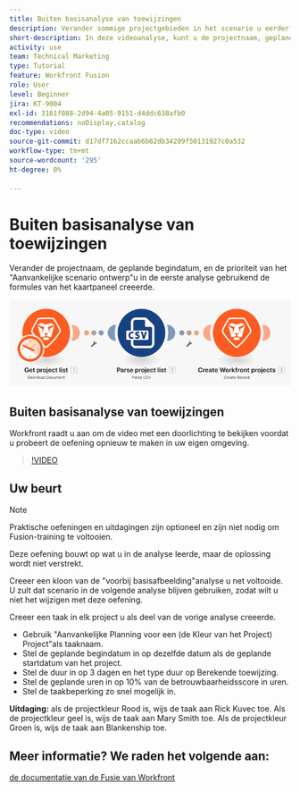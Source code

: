 ```yaml
---
title: Buiten basisanalyse van toewijzingen
description: Verander sommige projectgebieden in het scenario u eerder gebruikend de formules van het kaartpaneel in  [!DNL Adobe Workfront Fusion] creeerde.
short-description: In deze videoanalyse, kunt u de projectnaam, geplande begindatum, en prioriteit van het "Aanvankelijke scenario ontwerp"veranderen u in de eerste analyse gebruikend de formules van het kaartpaneel creeerde.
activity: use
team: Technical Marketing
type: Tutorial
feature: Workfront Fusion
role: User
level: Beginner
jira: KT-9004
exl-id: 3161f088-2d94-4a05-9151-d4ddc638afb0
recommendations: noDisplay,catalog
doc-type: video
source-git-commit: d17df7162ccaab6b62db34209f50131927c0a532
workflow-type: tm+mt
source-wordcount: '295'
ht-degree: 0%

---
```


# Buiten basisanalyse van toewijzingen

Verander de projectnaam, de geplande begindatum, en de prioriteit van het &quot;Aanvankelijke scenario ontwerp&quot;u in de eerste analyse gebruikend de formules van het kaartpaneel creeerde.

![ een beeld van het scenario van de Fusie ](assets/understand-the-basics-1.png)

## Buiten basisanalyse van toewijzingen

Workfront raadt u aan om de video met een doorlichting te bekijken voordat u probeert de oefening opnieuw te maken in uw eigen omgeving.

>[!VIDEO](https://video.tv.adobe.com/v/335264/?quality=12&learn=on&enablevpops)


## Uw beurt

>[!NOTE]
>
>Praktische oefeningen en uitdagingen zijn optioneel en zijn niet nodig om Fusion-training te voltooien.

Deze oefening bouwt op wat u in de analyse leerde, maar de oplossing wordt niet verstrekt.

Creeer een kloon van de &quot;voorbij basisafbeelding&quot;analyse u net voltooide. U zult dat scenario in de volgende analyse blijven gebruiken, zodat wilt u niet het wijzigen met deze oefening.

Creeer een taak in elk project u als deel van de vorige analyse creeerde.

* Gebruik &quot;Aanvankelijke Planning voor een (de Kleur van het Project) Project&quot;als taaknaam.
* Stel de geplande begindatum in op dezelfde datum als de geplande startdatum van het project.
* Stel de duur in op 3 dagen en het type duur op Berekende toewijzing.
* Stel de geplande uren in op 10% van de betrouwbaarheidsscore in uren.
* Stel de taakbeperking zo snel mogelijk in.

**Uitdaging:** als de projectkleur Rood is, wijs de taak aan Rick Kuvec toe. Als de projectkleur geel is, wijs de taak aan Mary Smith toe. Als de projectkleur Groen is, wijs de taak aan Blankenship toe.

## Meer informatie? We raden het volgende aan:

[ de documentatie van de Fusie van Workfront ](https://experienceleague.adobe.com/docs/workfront/using/adobe-workfront-fusion/workfront-fusion-2.html?lang=nl-NL)
